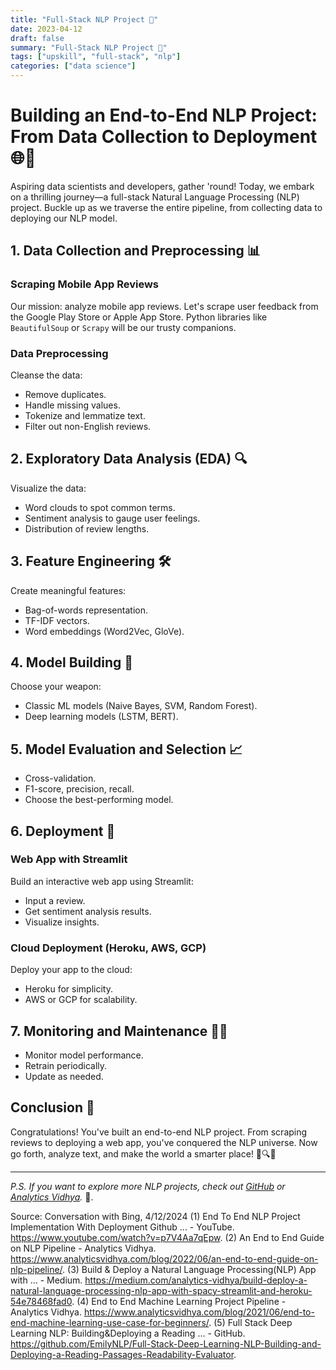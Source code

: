 ```yaml
---
title: "Full-Stack NLP Project 🚀"
date: 2023-04-12
draft: false
summary: "Full-Stack NLP Project 🚀"
tags: ["upskill", "full-stack", "nlp"]
categories: ["data science"]
---
```


# **Building an End-to-End NLP Project: From Data Collection to Deployment** 🌐🚀

Aspiring data scientists and developers, gather 'round! Today, we embark on a thrilling journey—a full-stack Natural Language Processing (NLP) project. Buckle up as we traverse the entire pipeline, from collecting data to deploying our NLP model.

## **1. Data Collection and Preprocessing** 📊

### **Scraping Mobile App Reviews**

Our mission: analyze mobile app reviews. Let's scrape user feedback from the Google Play Store or Apple App Store. Python libraries like `BeautifulSoup` or `Scrapy` will be our trusty companions.

### **Data Preprocessing**

Cleanse the data:
- Remove duplicates.
- Handle missing values.
- Tokenize and lemmatize text.
- Filter out non-English reviews.

## **2. Exploratory Data Analysis (EDA)** 🔍

Visualize the data:
- Word clouds to spot common terms.
- Sentiment analysis to gauge user feelings.
- Distribution of review lengths.

## **3. Feature Engineering** 🛠️

Create meaningful features:
- Bag-of-words representation.
- TF-IDF vectors.
- Word embeddings (Word2Vec, GloVe).

## **4. Model Building** 🤖

Choose your weapon:
- Classic ML models (Naive Bayes, SVM, Random Forest).
- Deep learning models (LSTM, BERT).

## **5. Model Evaluation and Selection** 📈

- Cross-validation.
- F1-score, precision, recall.
- Choose the best-performing model.

## **6. Deployment** 🚀

### **Web App with Streamlit**

Build an interactive web app using Streamlit:
- Input a review.
- Get sentiment analysis results.
- Visualize insights.

### **Cloud Deployment (Heroku, AWS, GCP)**

Deploy your app to the cloud:
- Heroku for simplicity.
- AWS or GCP for scalability.

## **7. Monitoring and Maintenance** 🕵️‍♂️

- Monitor model performance.
- Retrain periodically.
- Update as needed.

## **Conclusion** 🌟

Congratulations! You've built an end-to-end NLP project. From scraping reviews to deploying a web app, you've conquered the NLP universe. Now go forth, analyze text, and make the world a smarter place! 📱🔍🤓

---

*P.S. If you want to explore more NLP projects, check out [GitHub](https://github.com/EmilyNLP/Full-Stack-Deep-Learning-NLP-Building-and-Deploying-a-Reading-Passages-Readability-Evaluator) or [Analytics Vidhya](https://www.analyticsvidhya.com/blog/2022/06/an-end-to-end-guide-on-nlp-pipeline/).* 🚀.

Source: Conversation with Bing, 4/12/2024
(1) End To End NLP Project Implementation With Deployment Github ... - YouTube. https://www.youtube.com/watch?v=p7V4Aa7qEpw.
(2) An End to End Guide on NLP Pipeline - Analytics Vidhya. https://www.analyticsvidhya.com/blog/2022/06/an-end-to-end-guide-on-nlp-pipeline/.
(3) Build & Deploy a Natural Language Processing(NLP) App with ... - Medium. https://medium.com/analytics-vidhya/build-deploy-a-natural-language-processing-nlp-app-with-spacy-streamlit-and-heroku-54e78468fad0.
(4) End to End Machine Learning Project Pipeline - Analytics Vidhya. https://www.analyticsvidhya.com/blog/2021/06/end-to-end-machine-learning-use-case-for-beginners/.
(5) Full Stack Deep Learning NLP: Building&Deploying a Reading ... - GitHub. https://github.com/EmilyNLP/Full-Stack-Deep-Learning-NLP-Building-and-Deploying-a-Reading-Passages-Readability-Evaluator.